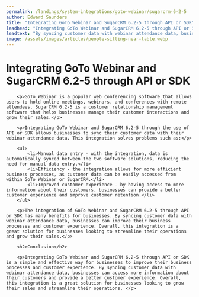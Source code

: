 ```yaml
---
permalink: /landings/system-integrations/goto-webinar/sugarcrm-6-2-5
author: Edward Saunders
title: "Integrating GoTo Webinar and SugarCRM 6.2-5 through API or SDK"
leadhead: "Integrating GoTo Webinar and SugarCRM 6.2-5 through API or SDK is a simple and effective way for businesses to improve their business processes and customer experience"
leadtext: "By syncing customer data with webinar attendance data, businesses can access more information about their customers and provide a better customer experience. Overall, this integration is a great solution for businesses looking to grow their sales and streamline their operations."
image: /assets/images/articles/people-sitting-near-table.webp
---
```

<div class="arttext">        <h1>Integrating GoTo Webinar and SugarCRM 6.2-5 through API or SDK</h1>
        
        <p>GoTo Webinar is a popular web conferencing software that allows users to hold online meetings, webinars, and conferences with remote attendees. SugarCRM 6.2-5 is a customer relationship management software that helps businesses manage their customer interactions and grow their sales.</p>
        
        <p>Integrating GoTo Webinar and SugarCRM 6.2-5 through the use of API or SDK allows businesses to sync their customer data with their webinar attendance data. This integration solves problems such as:</p>
        
        <ul>
            <li>Manual data entry - with the integration, data is automatically synced between the two software solutions, reducing the need for manual data entry.</li>
            <li>Efficiency - the integration allows for more efficient business processes, as customer data can be easily accessed from within GoTo Webinar or SugarCRM.</li>
            <li>Improved customer experience - by having access to more information about their customers, businesses can provide a better customer experience and improve customer retention.</li>
        </ul>
        
        <p>The integration of GoTo Webinar and SugarCRM 6.2-5 through API or SDK has many benefits for businesses. By syncing customer data with webinar attendance data, businesses can improve their business processes and customer experience. Overall, this integration is a great solution for businesses looking to streamline their operations and grow their sales.</p>
        
        <h2>Conclusion</h2>
        
        <p>Integrating GoTo Webinar and SugarCRM 6.2-5 through API or SDK is a simple and effective way for businesses to improve their business processes and customer experience. By syncing customer data with webinar attendance data, businesses can access more information about their customers and provide a better customer experience. Overall, this integration is a great solution for businesses looking to grow their sales and streamline their operations. </p>
</div>